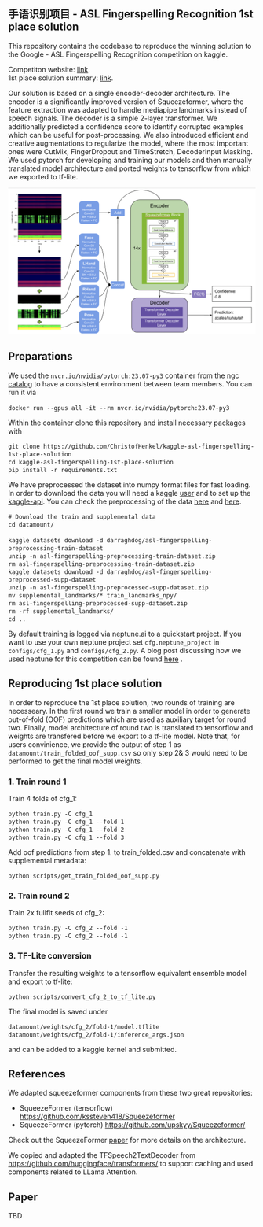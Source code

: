 ## 手语识别项目 - ASL Fingerspelling Recognition 1st place solution

This repository contains the codebase to reproduce the winning solution to the Google - ASL Fingerspelling Recognition competition on kaggle. 

Competiton website: [link](https://www.kaggle.com/competitions/asl-fingerspelling).  
1st place solution summary: [link](https://www.kaggle.com/competitions/asl-fingerspelling/discussion/434485). 

Our solution is based on a single encoder-decoder architecture. The encoder is a significantly improved version of Squeezeformer, where the feature extraction was adapted to handle mediapipe landmarks instead of speech signals. The decoder is a simple 2-layer transformer. We additionally predicted a confidence score to identify corrupted examples which can be useful for post-processing. We also introduced efficient and creative augmentations to regularize the model, where the most important ones were CutMix, FingerDropout and TimeStretch, DecoderInput Masking. We used pytorch for developing and training our models and then manually translated model architecture and ported weights to tensorflow from which we exported to tf-lite.

![](architecture_overview.png)







## Preparations

We used the `nvcr.io/nvidia/pytorch:23.07-py3` container from the [ngc catalog](https://catalog.ngc.nvidia.com/orgs/nvidia/containers/pytorch) to have a consistent environment between team members. You can run it via

`docker run --gpus all -it --rm nvcr.io/nvidia/pytorch:23.07-py3`

Within the container clone this repository and install necessary packages with 
```
git clone https://github.com/ChristofHenkel/kaggle-asl-fingerspelling-1st-place-solution
cd kaggle-asl-fingerspelling-1st-place-solution
pip install -r requirements.txt
```

We have preprocessed the dataset into numpy format files for fast loading. In order to download the data you will need a kaggle [user](https://www.kaggle.com/) and to set up the [kaggle-api](https://github.com/Kaggle/kaggle-api).
You can check the preprocessing of the data [here](https://www.kaggle.com/code/darraghdog/asl-fingerspelling-preprocessing-train) and [here](https://www.kaggle.com/code/darraghdog/asl-fingerspelling-preprocessing-supplemental). 

```
# Download the train and supplemental data
cd datamount/

kaggle datasets download -d darraghdog/asl-fingerspelling-preprocessing-train-dataset
unzip -n asl-fingerspelling-preprocessing-train-dataset.zip
rm asl-fingerspelling-preprocessing-train-dataset.zip
kaggle datasets download -d darraghdog/asl-fingerspelling-preprocessed-supp-dataset
unzip -n asl-fingerspelling-preprocessed-supp-dataset.zip 
mv supplemental_landmarks/* train_landmarks_npy/
rm asl-fingerspelling-preprocessed-supp-dataset.zip
rm -rf supplemental_landmarks/
cd ..
```

By default training is logged via neptune.ai to a quickstart project. If you want to use your own neptune project set `cfg.neptune_project` in `configs/cfg_1.py` and `configs/cfg_2.py`. A blog post discussing how we used neptune for this competition can be found [here](https://www.medium.com/@darragh.hanley_94135/mastering-mlops-with-neptune-ai-84e635d36bf2) . 



## Reproducing 1st place solution

In order to reproduce the 1st place solution, two rounds of training are necesseary. In the first round we train a smaller model in order to generate out-of-fold (OOF) predictions which are used as auxiliary target for round two. Finally, model architecture of round two is translated to tensorflow and weights are transfered before we export to a tf-lite model. Note that, for users convinience, we provide the output of step 1 as `datamount/train_folded_oof_supp.csv` so only step 2& 3 would need to be performed to get the final model weights.

      
### 1. Train round 1

Train 4 folds of cfg_1:

```
python train.py -C cfg_1
python train.py -C cfg_1 --fold 1
python train.py -C cfg_1 --fold 2
python train.py -C cfg_1 --fold 3
```

Add oof predictions from step 1. to train_folded.csv and concatenate with supplemental metadata:

```
python scripts/get_train_folded_oof_supp.py 
```

### 2. Train round 2

Train 2x fullfit seeds of cfg_2:

```
python train.py -C cfg_2 --fold -1
python train.py -C cfg_2 --fold -1
```

### 3. TF-Lite conversion

Transfer the resulting weights to a tensorflow equivalent ensemble model and export to tf-lite:

```
python scripts/convert_cfg_2_to_tf_lite.py  
```


The final model is saved under

```
datamount/weights/cfg_2/fold-1/model.tflite 
datamount/weights/cfg_2/fold-1/inference_args.json
```
and can be added to a kaggle kernel and submitted.


## References

We adapted squeezeformer components from these two great repositories: 

- SqueezeFormer (tensorflow) https://github.com/kssteven418/Squeezeformer
- SqueezeFormer (pytorch) https://github.com/upskyy/Squeezeformer/

Check out the SqueezeFormer [paper](https://arxiv.org/pdf/2206.00888.pdf) for more details on the architecture.

We copied and adapted the TFSpeech2TextDecoder from https://github.com/huggingface/transformers/ to support caching and used components related to LLama Attention.

## Paper 

TBD
      
      
      
